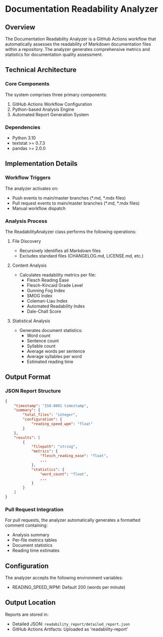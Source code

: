 # Documentation Readability Analyzer

## Overview

The Documentation Readability Analyzer is a GitHub Actions workflow that automatically assesses the readability of Markdown documentation files within a repository. The analyzer generates comprehensive metrics and statistics for documentation quality assessment.

## Technical Architecture

### Core Components

The system comprises three primary components:

1. GitHub Actions Workflow Configuration
2. Python-based Analysis Engine
3. Automated Report Generation System

### Dependencies

- Python 3.10
- textstat >= 0.7.3
- pandas >= 2.0.0

## Implementation Details

### Workflow Triggers

The analyzer activates on:
- Push events to main/master branches (*.md, *.mdx files)
- Pull request events to main/master branches (*.md, *.mdx files)
- Manual workflow dispatch

### Analysis Process

The ReadabilityAnalyzer class performs the following operations:

1. File Discovery
   - Recursively identifies all Markdown files
   - Excludes standard files (CHANGELOG.md, LICENSE.md, etc.)

2. Content Analysis
   - Calculates readability metrics per file:
     - Flesch Reading Ease
     - Flesch-Kincaid Grade Level
     - Gunning Fog Index
     - SMOG Index
     - Coleman-Liau Index
     - Automated Readability Index
     - Dale-Chall Score

3. Statistical Analysis
   - Generates document statistics:
     - Word count
     - Sentence count
     - Syllable count
     - Average words per sentence
     - Average syllables per word
     - Estimated reading time

## Output Format

### JSON Report Structure

```json
{
    "timestamp": "ISO-8601 timestamp",
    "summary": {
        "total_files": "integer",
        "configuration": {
            "reading_speed_wpm": "float"
        }
    },
    "results": [
        {
            "filepath": "string",
            "metrics": {
                "flesch_reading_ease": "float",
                ...
            },
            "statistics": {
                "word_count": "float",
                ...
            }
        }
    ]
}
```

### Pull Request Integration

For pull requests, the analyzer automatically generates a formatted comment containing:
- Analysis summary
- Per-file metrics tables
- Document statistics
- Reading time estimates

## Configuration

The analyzer accepts the following environment variables:
- READING_SPEED_WPM: Default 200 (words per minute)

## Output Location

Reports are stored in:
- Detailed JSON: `readability_report/detailed_report.json`
- GitHub Actions Artifacts: Uploaded as 'readability-report'

